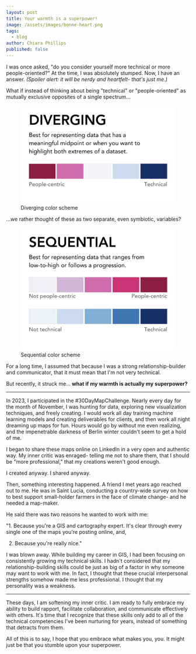 ```yaml
---
layout: post
title: Your warmth is a superpower!
image: /assets/images/bonne-heart.png
tags:
  - blog
author: Chiara Phillips
published: false
---
```

I was once asked, "do you consider yourself more technical or more people-oriented?"  At the time, I was absolutely stumped. Now, I have an answer. *(Spoiler alert: it will be nerdy and heartfelt- that's just me.)*


What if instead of thinking about being "technical" or "people-oriented" as mutually exclusive opposites of a single spectrum...

<figure>
  <img src="/assets/images/diverging.jpeg" alt="Diverging color scheme" width="600">
  <figcaption>Diverging color scheme</figcaption>
</figure>

...we rather thought of these as two separate, even symbiotic, variables?

<figure>
  <img src="/assets/images/sequential-2.jpeg" alt="Diverging color scheme" width="600">
  <figcaption>Sequential color scheme</figcaption>
</figure>

For a long time, I assumed that because I was a strong relationship-builder and communicator, that it must mean that I'm not very technical.


But recently, it struck me... **what if my warmth is actually my superpower?**

---

In 2023, I participated in the #30DayMapChallenge. Nearly every day for the month of November, I was hunting for data, exploring new visualization techniques, and freely creating. I would work all day training machine learning models and creating deliverables for clients, and then work all night dreaming up maps for fun. Hours would go by without me even realizing, and the impenetrable darkness of Berlin winter couldn't seem to get a hold of me.


I began to share these maps online on LinkedIn in a very open and authentic way. My inner critic was enraged- telling me not to share them, that I should be "more professional," that my creations weren't good enough.


I created anyway. I shared anyway.


Then, something interesting happened. A friend I met years ago reached out to me. He was in Saint Lucia, conducting a country-wide survey on how to best support small-holder farmers in the face of climate change- and he needed a map-maker.


He said there was two reasons he wanted to work with me:

"1. Because you're a GIS and cartography expert. It's clear through every single one of the maps you're posting online, and,

2. Because you're really nice."

I was blown away. While building my career in GIS, I had been focusing on consistently growing my technical skills. I hadn't considered that my relationship-building skills could be just as big of a factor in why someone may want to work with me. In fact, I thought that these crucial interpersonal strengths somehow made me less professional. I thought that my personality was a weakness.

---

These days, I am softening my inner critic. I am ready to fully embrace my ability to build rapport, facilitate collaboration, and communicate effectively with others. It's time that I recognize that these skills only add to all of the technical competencies I've been nurturing for years, instead of something that detracts from them.


All of this is to say, I hope that you embrace what makes you, you. It might just be that you stumble upon your superpower.
